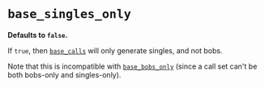 # `base_singles_only`

**Defaults to `false`.**

If `true`, then [`base_calls`](base_calls.md) will only generate singles, and not bobs.

Note that this is incompatible with [`base_bobs_only`](base_bobs_only.md) (since a call set
can't be both bobs-only and singles-only).
